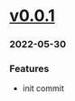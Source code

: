 # <a href='https://github.com/mrjackwills/belugasnooze_rust/releases/tag/v0.0.1'>v0.0.1</a>
### 2022-05-30

### Features

+ init commit
